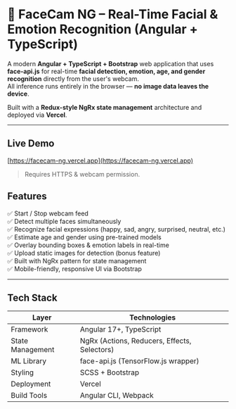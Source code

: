 
# 🎥 FaceCam NG – Real-Time Facial & Emotion Recognition (Angular + TypeScript)

A modern **Angular + TypeScript + Bootstrap** web application that uses **face-api.js** for real-time **facial detection, emotion, age, and gender recognition** directly from the user's webcam.  
All inference runs entirely in the browser — **no image data leaves the device**.

Built with a **Redux-style NgRx state management** architecture and deployed via **Vercel**.

---

##  Live Demo

 [https://facecam-ng.vercel.app](https://facecam-ng.vercel.app)  
> Requires HTTPS & webcam permission.


##  Features

✅ Start / Stop webcam feed  
✅ Detect multiple faces simultaneously  
✅ Recognize facial expressions (happy, sad, angry, surprised, neutral, etc.)  
✅ Estimate age and gender using pre-trained models  
✅ Overlay bounding boxes & emotion labels in real-time  
✅ Upload static images for detection (bonus feature)  
✅ Built with NgRx pattern for state management  
✅ Mobile-friendly, responsive UI via Bootstrap  

---

## Tech Stack

| Layer | Technologies |
|-------|---------------|
| Framework | Angular 17+, TypeScript |
| State Management | NgRx (Actions, Reducers, Effects, Selectors) |
| ML Library | face-api.js (TensorFlow.js wrapper) |
| Styling | SCSS + Bootstrap |
| Deployment | Vercel |
| Build Tools | Angular CLI, Webpack |

